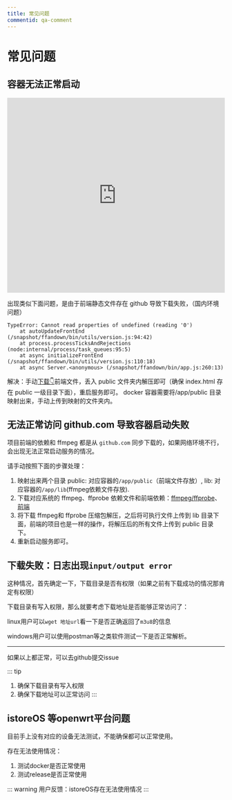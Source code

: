 ```yaml
---
title: 常见问题
commentid: qa-comment
---
```


# 常见问题

## 容器无法正常启动

<iframe src="https://app.warp.dev/block/embed/fQgjUg1S7pP6KGTaqXZmOo"  title="embedded warp block" style="width: 100%;  height: 450px;border:0; overflow:hidden;" allow="clipboard-read; clipboard-write"></iframe>

出现类似下面问题，是由于前端静态文件存在 github 导致下载失败，（国内环境问题）
```shell
TypeError: Cannot read properties of undefined (reading '0')
    at autoUpdateFrontEnd (/snapshot/ffandown/bin/utils/version.js:94:42)
    at process.processTicksAndRejections (node:internal/process/task_queues:95:5)
    at async initializeFrontEnd (/snapshot/ffandown/bin/utils/version.js:110:18)
    at async Server.<anonymous> (/snapshot/ffandown/bin/app.js:260:13)
```

解决：手动[下载👇](https://github.com/helson-lin/ffandown-front)前端文件，丢入 public 文件夹内解压即可（确保 index.html 存在 public 一级目录下面），重启服务即可。
docker 容器需要将/app/public 目录映射出来，手动上传到映射的文件夹内。


##  无法正常访问 github.com 导致容器启动失败
  
项目前端的依赖和 ffmpeg 都是从 `github.com` 同步下载的，如果网络环境不行，会出现无法正常启动服务的情况。

请手动按照下面的步骤处理：

  1. 映射出来两个目录 public: 对应容器的`/app/public`（前端文件存放）, lib: 对应容器的`/app/lib`(ffmpeg依赖文件存放).
  2. 下载对应系统的 ffmpeg、ffprobe 依赖文件和前端依赖：[ffmpeg/ffprobe](https://github.com/ffbinaries/ffbinaries-prebuilt/releases)、[前端](https://github.com/helson-lin/ffandown-front)
  3. 将下载 ffmpeg和 ffprobe 压缩包解压，之后将可执行文件上传到 lib 目录下面，前端的项目也是一样的操作，将解压后的所有文件上传到 public 目录下。
  4. 重新启动服务即可。


## 下载失败：日志出现`input/output error`

这种情况，首先确定一下，下载目录是否有权限（如果之前有下载成功的情况那肯定有权限）

下载目录有写入权限，那么就要考虑下载地址是否能够正常访问了：

linux用户可以`wget 地址url`看一下是否正确返回了`m3u8`的信息

windows用户可以使用postman等之类软件测试一下是否正常解析。

---
如果以上都正常，可以去github提交issue

::: tip
1. 确保下载目录有写入权限
2. 确保下载地址可以正常访问
:::

## istoreOS 等openwrt平台问题

目前手上没有对应的设备无法测试，不能确保都可以正常使用。

存在无法使用情况：

1. 测试docker是否正常使用
2. 测试release是否正常使用

::: warning
用户反馈：istoreOS存在无法使用情况
:::